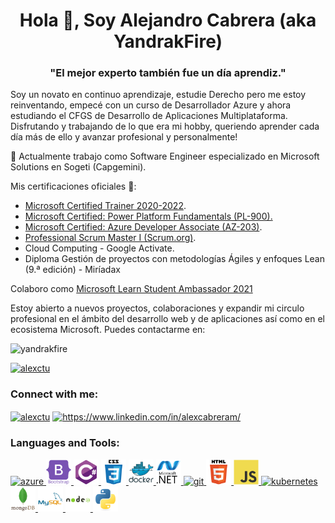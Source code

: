 <h1 align="center">Hola 👋, Soy Alejandro Cabrera (aka YandrakFire)</h1>
<h3 align="center">"El mejor experto también fue un día aprendiz."</h3>

Soy un novato en continuo aprendizaje, estudie Derecho pero me estoy reinventando, empecé con un curso de Desarrollador Azure y ahora estudiando el CFGS de Desarrollo de Aplicaciones Multiplataforma. Disfrutando y trabajando de lo que era mi hobby, queriendo aprender cada día más de ello y avanzar profesional y personalmente!

💼 Actualmente trabajo como Software Engineer especializado en Microsoft Solutions en Sogeti (Capgemini).

Mis certificaciones oficiales 🏅:

- [Microsoft Certified Trainer 2020-2022](https://www.credly.com/badges/619d08fe-f43f-4658-9218-3b9e60254c1f/public_url).
- [Microsoft Certified: Power Platform Fundamentals (PL-900).](https://www.youracclaim.com/badges/794f4ec5-4b7d-4e90-8e9b-045d1d909f98/linked_in_profile)
- [Microsoft Certified: Azure Developer Associate (AZ-203)](https://www.youracclaim.com/badges/38c97a52-7f9d-4f01-8cdd-fea544fe7b92/linked_in_profile).
- [Professional Scrum Master I (Scrum.org)](https://www.credly.com/badges/a1e3370d-78e9-423a-a9f6-fab2acae18bb/public_url).
- Cloud Computing - Google Activate.
- Diploma Gestión de proyectos con metodologías Ágiles y enfoques Lean (9.ª edición) - Miríadax

Colaboro como [Microsoft Learn Student Ambassador 2021](https://studentambassadors.microsoft.com/certificate/956e07fe-7a5f-45c2-a7ef-1f2dddc56897)

Estoy abierto a nuevos proyectos, colaboraciones y expandir mi circulo profesional en el ámbito del desarrollo web y de aplicaciones así como en el ecosistema Microsoft. Puedes contactarme en:

<p align="left"> <img src="https://komarev.com/ghpvc/?username=yandrakfire&label=Profile%20views&color=0e75b6&style=flat" alt="yandrakfire" /> </p>

<p align="left"> <a href="https://twitter.com/alexctu" target="blank"><img src="https://img.shields.io/twitter/follow/alexctu?logo=twitter&style=for-the-badge" alt="alexctu" /></a> </p>

<p align="left">
<h3 align="left">Connect with me:</h3>
<a href="https://twitter.com/alexctu" target="blank"><img align="center" src="https://cdn.jsdelivr.net/npm/simple-icons@3.0.1/icons/twitter.svg" alt="alexctu" height="30" width="40" /></a>
<a href="https://linkedin.com/in/https://www.linkedin.com/in/alexcabreram/" target="blank"><img align="center" src="https://cdn.jsdelivr.net/npm/simple-icons@3.0.1/icons/linkedin.svg" alt="https://www.linkedin.com/in/alexcabreram/" height="30" width="40" /></a>
</p>

<h3 align="left">Languages and Tools:</h3>
<p align="left"> <a href="https://azure.microsoft.com/en-in/" target="_blank"> <img src="https://www.vectorlogo.zone/logos/microsoft_azure/microsoft_azure-icon.svg" alt="azure" width="40" height="40"/> </a> <a href="https://getbootstrap.com" target="_blank"> <img src="https://raw.githubusercontent.com/devicons/devicon/master/icons/bootstrap/bootstrap-plain-wordmark.svg" alt="bootstrap" width="40" height="40"/> </a> <a href="https://www.w3schools.com/cs/" target="_blank"> <img src="https://raw.githubusercontent.com/devicons/devicon/master/icons/csharp/csharp-original.svg" alt="csharp" width="40" height="40"/> </a> <a href="https://www.w3schools.com/css/" target="_blank"> <img src="https://raw.githubusercontent.com/devicons/devicon/master/icons/css3/css3-original-wordmark.svg" alt="css3" width="40" height="40"/> </a> <a href="https://www.docker.com/" target="_blank"> <img src="https://raw.githubusercontent.com/devicons/devicon/master/icons/docker/docker-original-wordmark.svg" alt="docker" width="40" height="40"/> </a> <a href="https://dotnet.microsoft.com/" target="_blank"> <img src="https://raw.githubusercontent.com/devicons/devicon/master/icons/dot-net/dot-net-original-wordmark.svg" alt="dotnet" width="40" height="40"/> </a> <a href="https://git-scm.com/" target="_blank"> <img src="https://www.vectorlogo.zone/logos/git-scm/git-scm-icon.svg" alt="git" width="40" height="40"/> </a> <a href="https://www.w3.org/html/" target="_blank"> <img src="https://raw.githubusercontent.com/devicons/devicon/master/icons/html5/html5-original-wordmark.svg" alt="html5" width="40" height="40"/> </a> <a href="https://developer.mozilla.org/en-US/docs/Web/JavaScript" target="_blank"> <img src="https://raw.githubusercontent.com/devicons/devicon/master/icons/javascript/javascript-original.svg" alt="javascript" width="40" height="40"/> </a> <a href="https://kubernetes.io" target="_blank"> <img src="https://www.vectorlogo.zone/logos/kubernetes/kubernetes-icon.svg" alt="kubernetes" width="40" height="40"/> </a> <a href="https://www.mongodb.com/" target="_blank"> <img src="https://raw.githubusercontent.com/devicons/devicon/master/icons/mongodb/mongodb-original-wordmark.svg" alt="mongodb" width="40" height="40"/> </a> <a href="https://www.mysql.com/" target="_blank"> <img src="https://raw.githubusercontent.com/devicons/devicon/master/icons/mysql/mysql-original-wordmark.svg" alt="mysql" width="40" height="40"/> </a> <a href="https://nodejs.org" target="_blank"> <img src="https://raw.githubusercontent.com/devicons/devicon/master/icons/nodejs/nodejs-original-wordmark.svg" alt="nodejs" width="40" height="40"/> </a> <a href="https://www.python.org" target="_blank"> <img src="https://raw.githubusercontent.com/devicons/devicon/master/icons/python/python-original.svg" alt="python" width="40" height="40"/> </a> </p>
